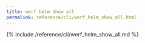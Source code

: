 ```yaml
---
title: werf helm show all
permalink: reference/cli/werf_helm_show_all.html
---
```


{% include /reference/cli/werf_helm_show_all.md %}

